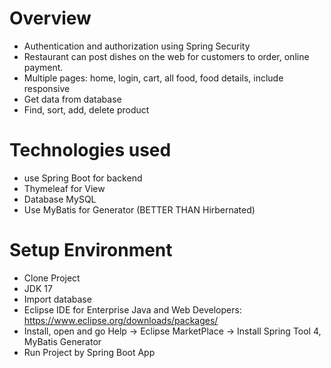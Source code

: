 # Overview
 - Authentication and authorization using Spring
Security
 - Restaurant can post dishes on the web for
customers to order, online payment.
 - Multiple pages: home, login, cart, all food, food
details, include responsive
 - Get data from database
 - Find, sort, add, delete product

# Technologies used
 - use Spring Boot for backend 
 - Thymeleaf for View 
 - Database MySQL 
 - Use MyBatis for Generator (BETTER THAN Hirbernated)
 
 

# Setup Environment
 - Clone Project
 - JDK 17
 - Import database
 - Eclipse IDE for Enterprise Java and Web Developers: https://www.eclipse.org/downloads/packages/
 - Install, open and go Help -> Eclipse MarketPlace -> Install Spring Tool 4, MyBatis Generator
 - Run Project by Spring Boot App
